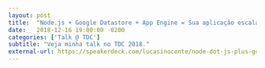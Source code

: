 ```yaml
---
layout: post
title:  "Node.js + Google Datastore + App Engine = Sua aplicação escalando automaticamente"
date:   2018-12-16 19:00:00 -0200
categories: ['Talk @ TDC']
subtitle: "Veja minha talk no TDC 2018."
external-url: https://speakerdeck.com/lucasinocente/node-dot-js-plus-google-datastore-plus-app-engine-equals-sua-aplicacao-escalando-automaticamente
---
```

